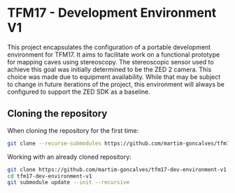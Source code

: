 # TFM17 - Development Environment V1
This project encapsulates the configuration of a portable development environment for TFM17. It aims to facilitate work on a functional prototype for mapping caves using stereoscopy. The stereoscopic sensor used to achieve this goal was initially determined to be the ZED 2 camera. This choice was made due to equipment availability. While that may be subject to change in future iterations of the project, this environment will always be configured to support the ZED SDK as a baseline.

## Cloning the repository

When cloning the repository for the first time:
```bash
git clone --recurse-submodules https://github.com/martim-goncalves/tfm17-dev-environment-v1.git
```

Working with an already cloned repository:
```bash
git clone https://github.com/martim-goncalves/tfm17-dev-environment-v1.git
cd tfm17-dev-environment-v1
git submodule update --init --recursive
```
